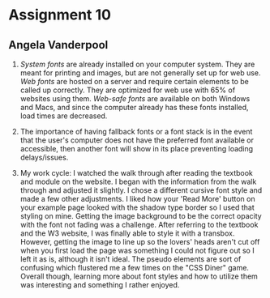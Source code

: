 # Assignment 10
## Angela Vanderpool

1. *System fonts* are already installed on your computer system. They are meant for printing and images, but are not generally set up for web use. *Web fonts* are hosted on a server and require certain elements to be called up correctly. They are optimized for web use with 65% of websites using them. *Web-safe fonts* are available on both Windows and Macs, and since the computer already has these fonts installed, load times are decreased.

2. The importance of having fallback fonts or a font stack is in the event that the user's computer does not have the preferred font available or accessible, then another font will show in its place preventing loading delays/issues.

3. My work cycle: I watched the walk through after reading the textbook and module on the website. I began with the information from the walk through and adjusted it slightly. I chose a different cursive font style and made a few other adjustments. I liked how your 'Read More' button on your example page looked with the shadow type border so I used that styling on mine. Getting the image background to be the correct opacity with the font not fading was a challenge. After referring to the textbook and the W3 website, I was finally able to style it with a transbox. However, getting the image to line up so the lovers' heads aren't cut off when you first load the page was something I could not figure out so I left it as is, although it isn't ideal. The pseudo elements are sort of confusing which flustered me a few times on the "CSS Diner" game. Overall though, learning more about font styles and how to utilize them was interesting and something I rather enjoyed. 
